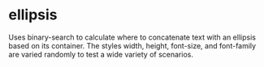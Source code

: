 # ellipsis
Uses binary-search to calculate where to concatenate text with an ellipsis based on its container.
The styles width, height, font-size, and font-family are varied randomly to test a wide variety of scenarios.
